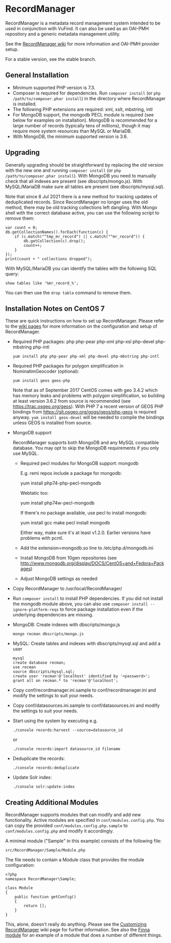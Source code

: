 # RecordManager

RecordManager is a metadata record management system intended to be used in conjunction with VuFind. It can also be used as an OAI-PMH repository and a generic metadata management utility.

See the [RecordManager wiki](https://github.com/NatLibFi/RecordManager/wiki) for more information and OAI-PMH provider setup.

For a stable version, see the stable branch.

## General Installation

- Minimum supported PHP version is 7.3.
- Composer is required for dependencies. Run `composer install` (or `php /path/to/composer.phar install`) in the directory where RecordManager is installed.
- The following PHP extensions are required: xml, xslt, mbstring, intl
- For MongoDB support, the mongodb PECL module is required (see below for examples on installation). MongoDB is recommended for a large number of records (typically tens of millions), though it may require more system resources than MySQL or MariaDB.
- With MongoDB, the minimum supported version is 3.6.

## Upgrading

Generally upgrading should be straightforward by replacing the old version with the new one and running
`composer install` (or `php /path/to/composer.phar install`).
With MongoDB you need to manually check that all indexes are present (see dbscripts/mongo.js).
With MySQL/MariaDB make sure all tables are present (see dbscripts/mysql.sql).

Note that since 8 Jul 2021 there is a new method for tracking updates of deduplicated records. Since RecordManager no longer uses the old method, there may be old tracking collections left dangling. With Mongo shell with the correct database active, you can use the following script to remove them:

    var count = 0;
    db.getCollectionNames().forEach(function(c) {
        if (c.match("^tmp_mr_record") || c.match("^mr_record")) {
            db.getCollection(c).drop();
            count++;
        }
    });
    print(count + " collections dropped");

With MySQL/MariaDB you can identify the tables with the following SQL query:

    show tables like '%mr_record_%';

You can then use the `drop table` command to remove them.

## Installation Notes on CentOS 7

These are quick instructions on how to set up RecordManager. Please refer to the [wiki pages](https://github.com/NatLibFi/RecordManager/wiki) for more information on the configuration and setup of RecordManager.

- Required PHP packages: php php-pear php-xml php-xsl php-devel php-mbstring php-intl

      yum install php php-pear php-xml php-devel php-mbstring php-intl

- Required PHP packages for polygon simplification in NominatimGeocoder (optional):

      yum install geos geos-php

  Note that as of September 2017 CentOS comes with geo 3.4.2 which has memory leaks
  and problems with polygon simplification, so building at least version 3.6.2 from
  source is recommended (see https://trac.osgeo.org/geos). With PHP 7 a recent
  version of GEOS PHP bindings from https://git.osgeo.org/gogs/geos/php-geos is
  required anyway.
  `yum install geos-devel` will be needed to compile the bindings unless GEOS is
  installed from source.

- MongoDB support

  RecordManager supports both MongoDB and any MySQL compatible database. You may opt
  to skip the MongoDB requirements if you only use MySQL.

  - Required pecl modules for MongoDB support: mongodb

    E.g. remi repos include a package for mongodb:

      yum install php74-php-pecl-mongodb

    Webtatic too:

      yum install php74w-pecl-mongodb

    If there's no package available, use pecl to install mongodb:

      yum install gcc make
      pecl install mongodb

    Either way, make sure it's at least v1.2.0. Earlier versions have problems with
    pcntl.

  - Add the extension=mongodb.so line to /etc/php.d/mongodb.ini

  - Install MongoDB from 10gen repositories (see
    http://www.mongodb.org/display/DOCS/CentOS+and+Fedora+Packages)

  - Adjust MongoDB settings as needed

- Copy RecordManager to /usr/local/RecordManager/

- Run `composer install` to install PHP dependencies. If you did not install the
  mongodb module above, you can also use `composer install --ignore-platform-reqs` to
  force package installation even if the underlying dependencies are missing.

- MongoDB: Create indexes with dbscripts/mongo.js

      mongo recman dbscripts/mongo.js

- MySQL: Create tables and indexes with dbscripts/mysql.sql and add a user

      mysql
      create database recman;
      use recman
      source dbscripts/mysql.sql;
      create user 'recman'@'localhost' identified by '<password>';
      grant all on recman.* to 'recman'@'localhost';

- Copy conf/recordmanager.ini.sample to conf/recordmanager.ini and modify the settings to suit your needs.

- Copy conf/datasources.ini.sample to conf/datasources.ini and modify the settings to suit your needs.

- Start using the system by executing e.g.

      ./console records:harvest --source=datasource_id

  or

      ./console records:import datasource_id filename

- Deduplicate the records:

      ./console records:deduplicate

- Update Solr index:

      ./console solr:update-index

## Creating Additional Modules

RecordManager supports modules that can modify and add new
functionality. Active modules are specified in `conf/modules.config.php`. You can copy the provided `conf/modules.config.php.sample` to `conf/modules.config.php` and modify it accordingly.

A minimal module ("Sample" in this example) consists of the following file:

`src/RecordManager/Sample/Module.php`

The file needs to contain a Module class that provides the module configuration:

    <?php
    namespace RecordManager\Sample;

    class Module
    {
        public function getConfig()
        {
            return [];
        }
    }

This, alone, doesn't really do anything. Please see the [Customizing RecordManager](https://github.com/NatLibFi/RecordManager/wiki/Customizing-RecordManager) wiki page for further information. See also the [Finna module](https://github.com/NatLibFi/RecordManager-Finna/blob/dev/src/RecordManager/Finna/) for an example of a module that does a number of different things.